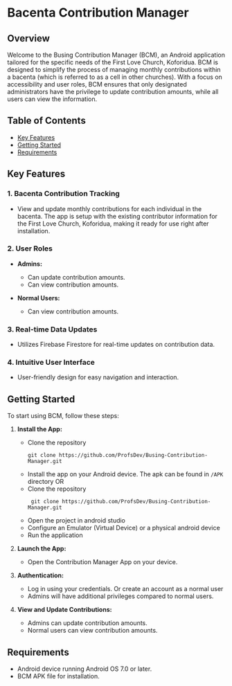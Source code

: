 # Bacenta Contribution Manager

## Overview

Welcome to the Busing Contribution Manager (BCM), an Android application tailored for the specific needs of the First Love Church, Koforidua. BCM is designed to simplify the process of managing monthly contributions within a bacenta (which is referred to as a cell in other churches). With a focus on accessibility and user roles, BCM ensures that only designated administrators have the privilege to update contribution amounts, while all users can view the information.

## Table of Contents

- [Key Features](#key-features)
- [Getting Started](#getting-started)
- [Requirements](#requirements)

## Key Features

### 1. Bacenta Contribution Tracking

- View and update monthly contributions for each individual in the bacenta. The app is setup with the existing contributor information for the First Love Church, Koforidua, making it ready for use right after installation.

### 2. User Roles

- **Admins:**
    - Can update contribution amounts.
    - Can view contribution amounts.

- **Normal Users:**
    - Can view contribution amounts.

### 3. Real-time Data Updates

- Utilizes Firebase Firestore for real-time updates on contribution data.

### 4. Intuitive User Interface

- User-friendly design for easy navigation and interaction.

## Getting Started

To start using BCM, follow these steps:

1. **Install the App:**
    - Clone the repository
        ```
        git clone https://github.com/ProfsDev/Busing-Contribution-Manager.git
        ```
    - Install the app on your Android device. The apk can be found in `/APK` directory
      OR
    - Clone the repository
       ```
        git clone https://github.com/ProfsDev/Busing-Contribution-Manager.git
       ```
    - Open the project in android studio
    - Configure an Emulator (Virtual Device) or a physical android device
    - Run the application


2. **Launch the App:**
    - Open the Contribution Manager App on your device.

3. **Authentication:**
    - Log in using your credentials. Or create an account as a normal user
    - Admins will have additional privileges compared to normal users.

4. **View and Update Contributions:**
    - Admins can update contribution amounts.
    - Normal users can view contribution amounts.

## Requirements

- Android device running Android OS 7.0 or later.
- BCM APK file for installation.